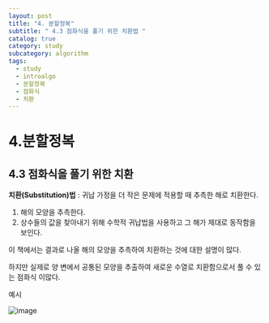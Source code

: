 ```yaml
---
layout: post
title: "4. 분할정복"
subtitle: " 4.3 점화식을 풀기 위한 치환법 "
catalog: true
category: study
subcategory: algorithm
tags:
  - study
  - introalgo
  - 분할정복
  - 점화식
  - 치환
---
```


# 4.분할정복

## 4.3 점화식을 풀기 위한 치환

**치환(Substitution)법** : 귀납 가정을 더 작은 문제에 적용할 때 추측한 해로 치환한다.

1. 해의 모양을 추측한다.
2. 상수들의 값을 찾아내기 위해 수학적 귀납법을 사용하고 그 해가 제대로 동작함을 보인다.

이 책에서는 결과로 나올 해의 모양을 추측하여 치환하는 것에 대한 설명이 많다.

하지만 실제로 양 변에서 공통된 모양을 추출하여 새로운 수열로 치환함으로서 풀 수 있는 점화식 이많다.

예시

![image](https://github.com/junsoopooh/importunate-dev.github.io/blob/master/img/algorithm/230814/algorithm230814.webp?raw=true)
